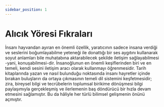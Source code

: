 ```yaml
---
sidebar_position: 1
---
```


# Alıcık Yöresi Fıkraları

İnsanı hayvandan ayıran en önemli özellik, yaratıcının sadece insana verdiği ve seslerini boğumlayabilme yeteneği ile donattığı bir ses aygıtını kullanarak soyut anlamları bile muhatabına aktarabilecek şekilde iletişim sağlayabilmesi -yani, konuşabilmesi-dir. İnsanoğlunun en önemli keşiflerinden biri ve en temeli, kendi sesini iletişim aracı olarak kullanmayı öğrenmesidir. Tarih kitaplarında yazan ve nasıl bulunduğu noktasında insanı hayretler içinde bırakan buluşların da ortaya çıkmasının temeli dil sistemini keşfetmesidir; zira, bireysel bilgi ve tecrübelerin toplumsal birikime dönüşmesi bilgi paylaşımıyla gerçekleşmiş ve ilerlemenin baş döndürücü bir hızla devam etmesini sağlamıştır. Bu da hâliyle her türlü bilimsel gelişmenin önünü açmıştır.
